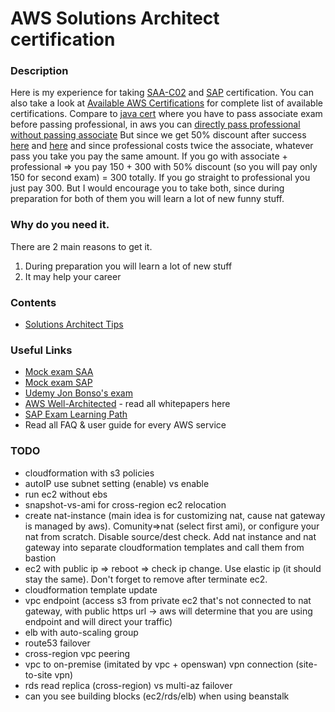 # AWS Solutions Architect certification


### Description
Here is my experience for taking [SAA-C02](https://aws.amazon.com/certification/certified-solutions-architect-associate) and [SAP](https://aws.amazon.com/certification/certified-solutions-architect-professional) certification.
You can also take a look at [Available AWS Certifications](https://aws.amazon.com/certification) for complete list of available certifications.
Compare to [java cert](https://github.com/dgaydukov/cert-ocpjp11) where you have to pass associate exam before passing professional, in aws you can 
[directly pass professional without passing associate](https://aws.amazon.com/about-aws/whats-new/2018/10/announcing-more-flexibility-for-aws-certification-exams) 
But since we get 50% discount after success [here](https://aws.amazon.com/certification/benefits/) 
and [here](https://aws.amazon.com/about-aws/whats-new/2019/02/new-aws-certification-policies-offer-more-choices-flexibility/) and since professional costs twice the associate, whatever pass you take you pay the same amount.
If you go with associate + professional => you pay 150 + 300 with 50% discount (so you will pay only 150 for second exam) = 300 totally. 
If you go straight to professional you just pay 300. But I would encourage you to take both, since during preparation for both of them you will learn a lot of new funny stuff.


### Why do you need it.
There are 2 main reasons to get it.
1. During preparation you will learn a lot of new stuff
2. It may help your career


### Contents
* [Solutions Architect Tips](https://github.com/dgaydukov/cert-aws-sa/blob/master/files/sa.md)


### Useful Links
* [Mock exam SAA](https://www.whizlabs.com/aws-solutions-architect-associate)
* [Mock exam SAP](https://www.whizlabs.com/aws-solutions-architect-professional)
* [Udemy Jon Bonso's exam](https://www.udemy.com/course/aws-certified-solutions-architect-associate-amazon-practice-exams-saa-c02/)
* [AWS Well-Architected](https://aws.amazon.com/architecture/well-architected/) - read all whitepapers here
* [SAP Exam Learning Path](https://jayendrapatil.com/aws-certified-solution-architect-professional-exam-learning-path/)
* Read all FAQ & user guide for every AWS service


### TODO
* cloudformation with s3 policies
* autoIP use subnet setting (enable) vs enable
* run ec2 without ebs
* snapshot-vs-ami for cross-region ec2 relocation
* create nat-instance (main idea is for customizing nat, cause nat gateway is managed by aws). Comunity=>nat (select first ami), or configure your nat from scratch. 
Disable source/dest check. Add nat instance and nat gateway into separate cloudformation templates and call them from bastion
* ec2 with public ip => reboot => check ip change. Use elastic ip (it should stay the same). Don't forget to remove after terminate ec2.
* cloudformation template update
* vpc endpoint (access s3 from private ec2 that's not connected to nat gateway, with public https url -> aws will determine that you are using endpoint and will direct your traffic)
* elb with auto-scaling group
* route53 failover
* cross-region vpc peering
* vpc to on-premise (imitated by vpc + openswan) vpn connection (site-to-site vpn)
* rds read replica (cross-region) vs multi-az failover
* can you see building blocks (ec2/rds/elb) when using beanstalk